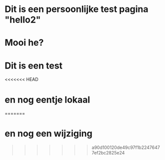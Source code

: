 # Dit is een persoonlijke test pagina "hello2"
# Mooi he?
# Dit is een test
<<<<<<< HEAD
# en nog eentje lokaal
=======
# en nog een wijziging
>>>>>>> a90d100120de49c97f1b22476477ef2bc2825e24
